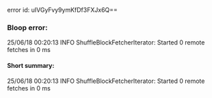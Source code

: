 error id: uIVGyFvy9ymKfDf3FXJx6Q==
### Bloop error:

25/06/18 00:20:13 INFO ShuffleBlockFetcherIterator: Started 0 remote fetches in 0 ms
#### Short summary: 

25/06/18 00:20:13 INFO ShuffleBlockFetcherIterator: Started 0 remote fetches in 0 ms